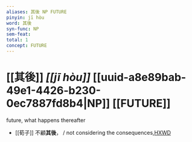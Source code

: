 ```yaml
---
aliases: 其後 NP FUTURE
pinyin: jī hòu
word: 其後
syn-func: NP
sem-feat: 
total: 1
concept: FUTURE 
---
```

# [[其後]] *[[jī hòu]]*  [[uuid-a8e89bab-49e1-4426-b230-0ec7887fd8b4|NP]] [[FUTURE]]
future, what happens thereafter
 - [[荀子]] 不顧**其後**，
                     / not considering the consequences,[HXWD](https://hxwd.org/textview.html?location=KR3a0002_tls_004-11a.29)